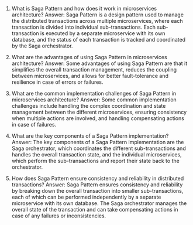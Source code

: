

1. What is Saga Pattern and how does it work in microservices architecture?
Answer: Saga Pattern is a design pattern used to manage the distributed transactions across multiple microservices, where each transaction is divided into individual sub-transactions. Each sub-transaction is executed by a separate microservice with its own database, and the status of each transaction is tracked and coordinated by the Saga orchestrator.

2. What are the advantages of using Saga Pattern in microservices architecture?
Answer: Some advantages of using Saga Pattern are that it simplifies the overall transaction management, reduces the coupling between microservices, and allows for better fault-tolerance and resilience in case of errors or failures.

3. What are the common implementation challenges of Saga Pattern in microservices architecture?
Answer: Some common implementation challenges include handling the complex coordination and state management between the different microservices, ensuring consistency when multiple actions are involved, and handling compensating actions in case of failures.

4. What are the key components of a Saga Pattern implementation?
Answer: The key components of a Saga Pattern implementation are the Saga orchestrator, which coordinates the different sub-transactions and handles the overall transaction state, and the individual microservices, which perform the sub-transactions and report their state back to the orchestrator.

5. How does Saga Pattern ensure consistency and reliability in distributed transactions?
Answer: Saga Pattern ensures consistency and reliability by breaking down the overall transaction into smaller sub-transactions, each of which can be performed independently by a separate microservice with its own database. The Saga orchestrator manages the overall state of the transaction and can take compensating actions in case of any failures or inconsistencies.